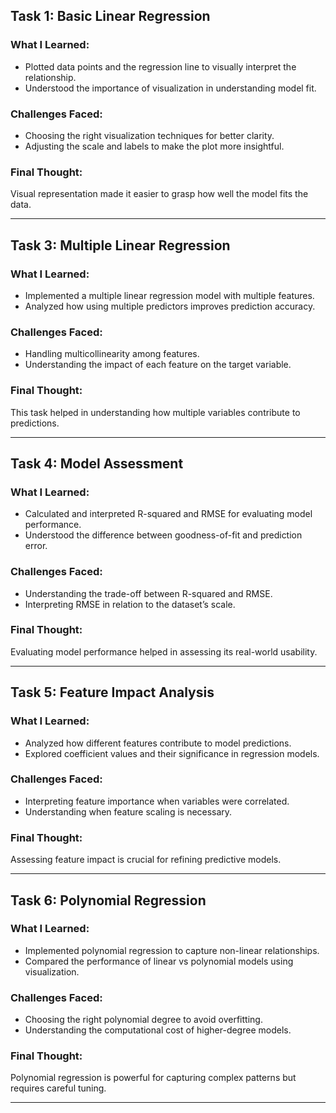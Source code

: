 ## Task 1: Basic Linear Regression  
### What I Learned:  
- Plotted data points and the regression line to visually interpret the relationship.  
- Understood the importance of visualization in understanding model fit.  

### Challenges Faced:  
- Choosing the right visualization techniques for better clarity.  
- Adjusting the scale and labels to make the plot more insightful.  

### Final Thought:  
Visual representation made it easier to grasp how well the model fits the data.  

---

## Task 3: Multiple Linear Regression  

### What I Learned:  
- Implemented a multiple linear regression model with multiple features.  
- Analyzed how using multiple predictors improves prediction accuracy.  

### Challenges Faced:  
- Handling multicollinearity among features.  
- Understanding the impact of each feature on the target variable.  

### Final Thought:  
This task helped in understanding how multiple variables contribute to predictions.  

---

## Task 4: Model Assessment  

### What I Learned:  
- Calculated and interpreted R-squared and RMSE for evaluating model performance.  
- Understood the difference between goodness-of-fit and prediction error.  

### Challenges Faced:  
- Understanding the trade-off between R-squared and RMSE.  
- Interpreting RMSE in relation to the dataset’s scale.  

### Final Thought:  
Evaluating model performance helped in assessing its real-world usability.  

---

## Task 5: Feature Impact Analysis  

### What I Learned:  
- Analyzed how different features contribute to model predictions.  
- Explored coefficient values and their significance in regression models.  

### Challenges Faced:  
- Interpreting feature importance when variables were correlated.  
- Understanding when feature scaling is necessary.  

### Final Thought:  
Assessing feature impact is crucial for refining predictive models.  

---

## Task 6: Polynomial Regression  

### What I Learned:  
- Implemented polynomial regression to capture non-linear relationships.  
- Compared the performance of linear vs polynomial models using visualization.  

### Challenges Faced:  
- Choosing the right polynomial degree to avoid overfitting.  
- Understanding the computational cost of higher-degree models.  

### Final Thought:  
Polynomial regression is powerful for capturing complex patterns but requires careful tuning.  

---
